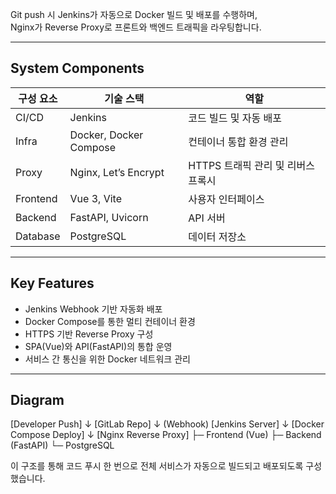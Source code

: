 
Git push 시 Jenkins가 자동으로 Docker 빌드 및 배포를 수행하며,  
Nginx가 Reverse Proxy로 프론트와 백엔드 트래픽을 라우팅합니다.

---

## System Components

| 구성 요소 | 기술 스택 | 역할 |
|------------|-----------|------|
| CI/CD | Jenkins | 코드 빌드 및 자동 배포 |
| Infra | Docker, Docker Compose | 컨테이너 통합 환경 관리 |
| Proxy | Nginx, Let’s Encrypt | HTTPS 트래픽 관리 및 리버스 프록시 |
| Frontend | Vue 3, Vite | 사용자 인터페이스 |
| Backend | FastAPI, Uvicorn | API 서버 |
| Database | PostgreSQL | 데이터 저장소 |

---

## Key Features

- Jenkins Webhook 기반 자동화 배포
- Docker Compose를 통한 멀티 컨테이너 환경
- HTTPS 기반 Reverse Proxy 구성
- SPA(Vue)와 API(FastAPI)의 통합 운영
- 서비스 간 통신을 위한 Docker 네트워크 관리

---

## Diagram
[Developer Push]
↓
[GitLab Repo]
↓ (Webhook)
[Jenkins Server]
↓
[Docker Compose Deploy]
↓
[Nginx Reverse Proxy]
├─ Frontend (Vue)
├─ Backend (FastAPI)
└─ PostgreSQL

이 구조를 통해 코드 푸시 한 번으로 전체 서비스가 자동으로 빌드되고 배포되도록 구성했습니다.